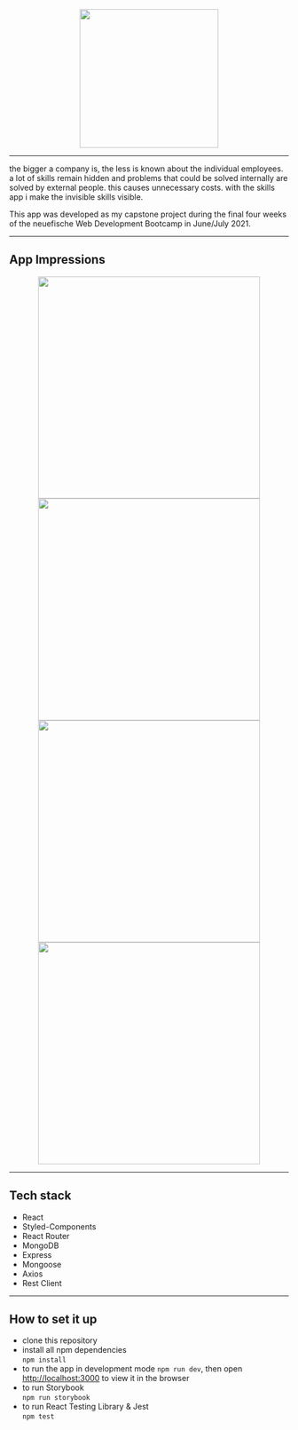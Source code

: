 <div align="center">
  <img src="./images/Logo_2C.png"
     height="250px"/>
</div>

---

the bigger a company is, the less is known about the individual employees. a lot of skills remain hidden and problems that could be solved internally are solved by external people. this causes unnecessary costs. with the skills app i make the invisible skills visible.

This app was developed as my capstone project during the final four weeks of the neuefische Web Development Bootcamp in June/July 2021.

---

## App Impressions

<div align="center">
  <img src="./images/homepage.png"
     height="400px"/>
     <img src="./images/createpage.png"
     height="400px"/>
     <img src="./images/userspage.png"
     height="400px"/>
     <img src="./images/searchpage.png"
     height="400px"/>
</div>

---

## Tech stack

- React
- Styled-Components
- React Router
- MongoDB
- Express
- Mongoose
- Axios
- Rest Client

---

## How to set it up

- clone this repository
- install all npm dependencies  
   `npm install`
- to run the app in development mode `npm run dev`, then open [http://localhost:3000](http://localhost:3000) to view it in the browser
- to run Storybook  
  `npm run storybook`
- to run React Testing Library & Jest  
  `npm test`

